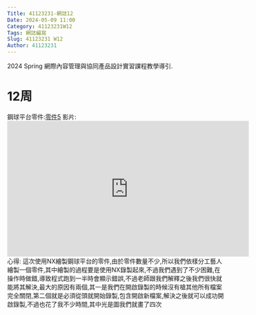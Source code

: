 ```yaml
---
Title: 41123231-網誌12
Date: 2024-05-09 11:00
Category: 41123231W12
Tags: 網誌編寫
Slug: 41123231 W12
Author: 41123231
---
```


2024 Spring 網際內容管理與協同產品設計實習課程教學導引.

<!-- PELICAN_END_SUMMARY -->

# 12周
鋼球平台零件:[零件5](https://nfuedu-my.sharepoint.com/:u:/g/personal/41123231_nfu_edu_tw/EdrgP_fseWRLiOyi52_G4PgB0HVyHoYQsYSMtx_ciWnsBg)
影片:<iframe width="560" height="315" src="https://www.youtube.com/embed/WEg4ZGmhEZ0?si=R8WX-eZRQOlHtE6b" title="YouTube video player" frameborder="0" allow="accelerometer; autoplay; clipboard-write; encrypted-media; gyroscope; picture-in-picture; web-share" referrerpolicy="strict-origin-when-cross-origin" allowfullscreen></iframe>
心得:
這次使用NX繪製鋼球平台的零件,由於零件數量不少,所以我們依樣分工藝人繪製一個零件,其中繪製的過程要是使用NX錄製起來,不過我們遇到了不少困難,在操作時做錯,導致程式跑到一半時會顯示錯誤,不過老師跟我們解釋之後我們很快就能將其解決,最大的原因有兩個,其一是我們在開啟錄製的時候沒有槍其他所有檔案完全關閉,第二個就是必須從頭就開始錄製,包含開啟新檔案,解決之後就可以成功開啟錄製,不過也花了我不少時間,其中光是圖我們就畫了四次